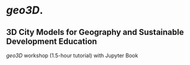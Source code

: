 # *geo3D*. 

## 3D City Models for Geography and Sustainable Development Education

*geo3D* workshop (1.5-hour tutorial) with Jupyter Book
